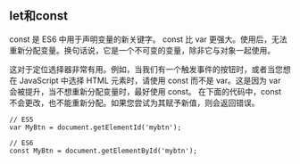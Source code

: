 ## let和const
const 是 ES6 中用于声明变量的新关键字。 const  比 var 更强大。使用后，无法重新分配变量。换句话说，它是一个不可变的变量，除非它与对象一起使用。

这对于定位选择器非常有用。例如，当我们有一个触发事件的按钮时，或者当您想在 JavaScript 中选择 HTML 元素时，请使用 const 而不是 var。这是因为 var 会被提升，当不想重新分配变量时，最好使用 const。
在下面的代码中，const 不会更改，也不能重新分配。如果您尝试为其赋予新值，则会返回错误。
```
// ES5
var MyBtn = document.getElementId('mybtn');

// ES6
const MyBtn = document.getElementById('mybtn');
```
